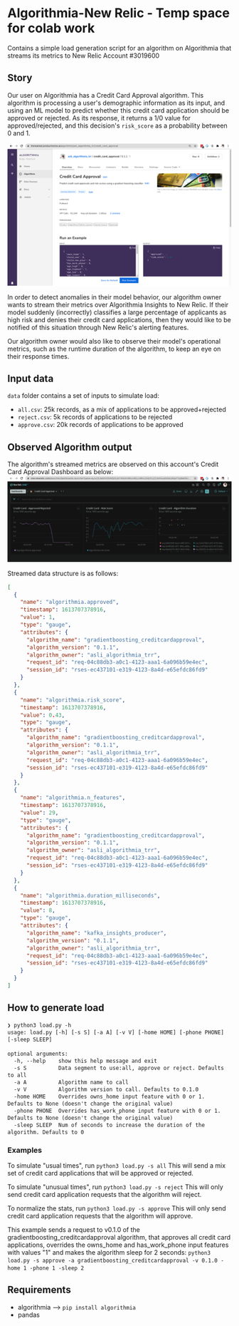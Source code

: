 # Algorithmia-New Relic - Temp space for colab work
Contains a simple load generation script for an algorithm on Algorithmia that streams its metrics to New Relic Account #3019600

## Story
Our user on Algorithmia has a Credit Card Approval algorithm. This algorithm is processing a user's demographic information as its input, and using an ML model to predict whether this credit card application should be approved or rejected. As its response, it returns a 1/0 value for approved/rejected, and this decision's `risk_score` as a probability between 0 and 1.

![](images/algorithm.png)

In order to detect anomalies in their model behavior, our algorithm owner wants to stream their metrics over Algorithmia Insights to New Relic. If their model suddenly (incorrectly) classifies a large percentage of applicants as high risk and denies their credit card applications, then they would like to be notified of this situation through New Relic's alerting features.

Our algorithm owner would also like to observe their model's operational metrics, such as the runtime duration of the algorithm, to keep an eye on their response times. 

## Input data

`data` folder contains a set of inputs to simulate load:
- `all.csv`: 25k records, as a mix of applications to be approved+rejected
- `reject.csv`: 5k records of applications to be rejected
- `approve.csv`: 20k records of applications to be approved


## Observed Algorithm output
The algorithm's streamed metrics are observed on this account's Credit Card Approval Dashboard as below:
![](images/dashboard.png)

Streamed data structure is as follows:
```json
[
  {
    "name": "algorithmia.approved",
    "timestamp": 1613707378916,
    "value": 1,
    "type": "gauge",
    "attributes": {
      "algorithm_name": "gradientboosting_creditcardapproval",
      "algorithm_version": "0.1.1",
      "algorithm_owner": "asli_algorithmia_trr",
      "request_id": "req-04c88db3-a0c1-4123-aaa1-6a096b59e4ec",
      "session_id": "rses-ec437101-e319-4123-8a4d-e65efdc86fd9"
    }
  },
  {
    "name": "algorithmia.risk_score",
    "timestamp": 1613707378916,
    "value": 0.43,
    "type": "gauge",
    "attributes": {
      "algorithm_name": "gradientboosting_creditcardapproval",
      "algorithm_version": "0.1.1",
      "algorithm_owner": "asli_algorithmia_trr",
      "request_id": "req-04c88db3-a0c1-4123-aaa1-6a096b59e4ec",
      "session_id": "rses-ec437101-e319-4123-8a4d-e65efdc86fd9"
    }
  },
  {
    "name": "algorithmia.n_features",
    "timestamp": 1613707378916,
    "value": 29,
    "type": "gauge",
    "attributes": {
      "algorithm_name": "gradientboosting_creditcardapproval",
      "algorithm_version": "0.1.1",
      "algorithm_owner": "asli_algorithmia_trr",
      "request_id": "req-04c88db3-a0c1-4123-aaa1-6a096b59e4ec",
      "session_id": "rses-ec437101-e319-4123-8a4d-e65efdc86fd9"
    }
  },
  {
    "name": "algorithmia.duration_milliseconds",
    "timestamp": 1613707378916,
    "value": 8,
    "type": "gauge",
    "attributes": {
      "algorithm_name": "kafka_insights_producer",
      "algorithm_version": "0.1.1",
      "algorithm_owner": "asli_algorithmia_trr",
      "request_id": "req-04c88db3-a0c1-4123-aaa1-6a096b59e4ec",
      "session_id": "rses-ec437101-e319-4123-8a4d-e65efdc86fd9"
    }
  }
]
```

## How to generate load

```
❯ python3 load.py -h                                  
usage: load.py [-h] [-s S] [-a A] [-v V] [-home HOME] [-phone PHONE] [-sleep SLEEP]

optional arguments:
  -h, --help    show this help message and exit
  -s S          Data segment to use:all, approve or reject. Defaults to all
  -a A          Algorithm name to call
  -v V          Algorithm version to call. Defaults to 0.1.0
  -home HOME    Overrides owns_home input feature with 0 or 1. Defaults to None (doesn't change the original value)
  -phone PHONE  Overrides has_work_phone input feature with 0 or 1. Defaults to None (doesn't change the original value)
  -sleep SLEEP  Num of seconds to increase the duration of the algorithm. Defaults to 0
```

### Examples
To simulate "usual times", run `python3 load.py -s all`
This will send a mix set of credit card applications that will be approved or rejected.

To simulate "unusual times", run `python3 load.py -s reject`
This will only send credit card application requests that the algorithm will reject.

To normalize the stats, run `python3 load.py -s approve`
This will only send credit card application requests that the algorithm will approve.


This example sends a request to v0.1.0 of the gradientboosting_creditcardapproval algorithm, that approves all credit card applications, overrides the owns_home and has_work_phone input features with values "1" and makes the algorithm sleep for 2 seconds:
`python3 load.py -s approve -a gradientboosting_creditcardapproval -v 0.1.0 -home 1 -phone 1 -sleep 2`



## Requirements
- algorithmia --> `pip install algorithmia`
- pandas
